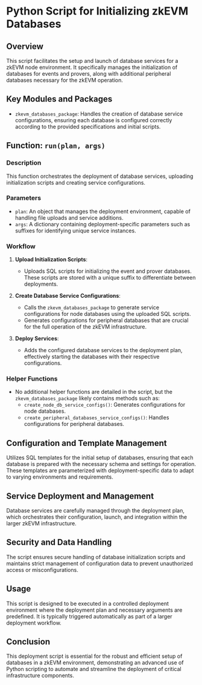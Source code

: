 # Python Script for Initializing zkEVM Databases

## Overview

This script facilitates the setup and launch of database services for a zkEVM node environment. It specifically manages the initialization of databases for events and provers, along with additional peripheral databases necessary for the zkEVM operation.

## Key Modules and Packages

- `zkevm_databases_package`: Handles the creation of database service configurations, ensuring each database is configured correctly according to the provided specifications and initial scripts.

## Function: `run(plan, args)`

### Description

This function orchestrates the deployment of database services, uploading initialization scripts and creating service configurations.

### Parameters

- `plan`: An object that manages the deployment environment, capable of handling file uploads and service additions.
- `args`: A dictionary containing deployment-specific parameters such as suffixes for identifying unique service instances.

### Workflow

1. **Upload Initialization Scripts**:
   - Uploads SQL scripts for initializing the event and prover databases. These scripts are stored with a unique suffix to differentiate between deployments.

2. **Create Database Service Configurations**:
   - Calls the `zkevm_databases_package` to generate service configurations for node databases using the uploaded SQL scripts.
   - Generates configurations for peripheral databases that are crucial for the full operation of the zkEVM infrastructure.

3. **Deploy Services**:
   - Adds the configured database services to the deployment plan, effectively starting the databases with their respective configurations.

### Helper Functions

- No additional helper functions are detailed in the script, but the `zkevm_databases_package` likely contains methods such as:
  - `create_node_db_service_configs()`: Generates configurations for node databases.
  - `create_peripheral_databases_service_configs()`: Handles configurations for peripheral databases.

## Configuration and Template Management

Utilizes SQL templates for the initial setup of databases, ensuring that each database is prepared with the necessary schema and settings for operation. These templates are parameterized with deployment-specific data to adapt to varying environments and requirements.

## Service Deployment and Management

Database services are carefully managed through the deployment plan, which orchestrates their configuration, launch, and integration within the larger zkEVM infrastructure.

## Security and Data Handling

The script ensures secure handling of database initialization scripts and maintains strict management of configuration data to prevent unauthorized access or misconfigurations.

## Usage

This script is designed to be executed in a controlled deployment environment where the deployment plan and necessary arguments are predefined. It is typically triggered automatically as part of a larger deployment workflow.

## Conclusion

This deployment script is essential for the robust and efficient setup of databases in a zkEVM environment, demonstrating an advanced use of Python scripting to automate and streamline the deployment of critical infrastructure components.


